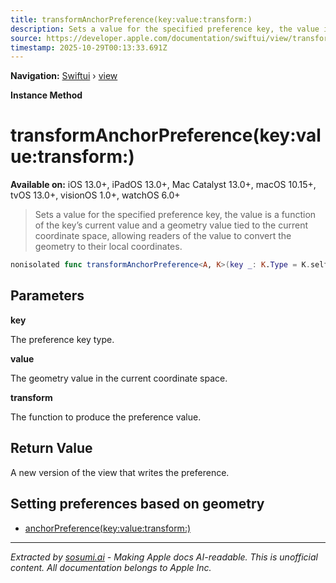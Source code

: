 ```yaml
---
title: transformAnchorPreference(key:value:transform:)
description: Sets a value for the specified preference key, the value is a function of the key’s current value and a geometry value tied to the current coordinate space, allowing readers of the value to convert the geometry to their local coordinates.
source: https://developer.apple.com/documentation/swiftui/view/transformanchorpreference(key:value:transform:)
timestamp: 2025-10-29T00:13:33.691Z
---
```


**Navigation:** [Swiftui](/documentation/swiftui) › [view](/documentation/swiftui/view)

**Instance Method**

# transformAnchorPreference(key:value:transform:)

**Available on:** iOS 13.0+, iPadOS 13.0+, Mac Catalyst 13.0+, macOS 10.15+, tvOS 13.0+, visionOS 1.0+, watchOS 6.0+

> Sets a value for the specified preference key, the value is a function of the key’s current value and a geometry value tied to the current coordinate space, allowing readers of the value to convert the geometry to their local coordinates.

```swift
nonisolated func transformAnchorPreference<A, K>(key _: K.Type = K.self, value: Anchor<A>.Source, transform: @escaping (inout K.Value, Anchor<A>) -> Void) -> some View where K : PreferenceKey
```

## Parameters

**key**

The preference key type.



**value**

The geometry value in the current coordinate space.



**transform**

The function to produce the preference value.



## Return Value

A new version of the view that writes the preference.

## Setting preferences based on geometry

- [anchorPreference(key:value:transform:)](/documentation/swiftui/view/anchorpreference(key:value:transform:))

---

*Extracted by [sosumi.ai](https://sosumi.ai) - Making Apple docs AI-readable.*
*This is unofficial content. All documentation belongs to Apple Inc.*
